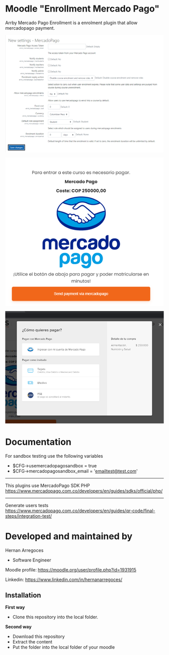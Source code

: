 Moodle "Enrollment Mercado Pago"
===============================

Arrby Mercado Pago Enrollment is a enrolment plugin that allow mercadopago payment.

![screenshot](pix/screenshot.png "Settings Screenshot")

![screenshot](pix/screenshot2.png "Settings Screenshot")

![screenshot](pix/screenshot3.png "Settings Screenshot")

Documentation
=============

For sandbox testing use the following variables
- $CFG->usemercadopagosandbox = true
- $CFG->mercadopagosandbox_email = 'emailtest@test.com'
____________________________________________________________________________
This plugins use MercadoPago SDK PHP
https://www.mercadopago.com.co/developers/en/guides/sdks/official/php/
_____________________________________________________________________________
Generate users tests
https://www.mercadopago.com.co/developers/en/guides/qr-code/final-steps/integration-test/

Developed and maintained by
===========================
Hernan Arregoces
 - Software Engineer

Moodle profile: https://moodle.org/user/profile.php?id=1931915

Linkedin: https://www.linkedin.com/in/hernanarregoces/

Installation
------------

**First way**

- Clone this repository into the local folder.

**Second way**

- Download this repository
- Extract the content
- Put the folder into the local folder of your moodle

